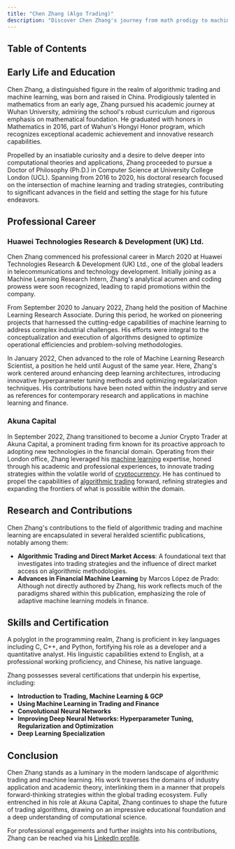 ```yaml
---
title: "Chen Zhang (Algo Trading)"
description: "Discover Chen Zhang's journey from math prodigy to machine learning expert at Akuna Capital Explore his impactful contributions to algorithmic trading."
---
```




## Table of Contents

## Early Life and Education

Chen Zhang, a distinguished figure in the realm of algorithmic trading and machine learning, was born and raised in China. Prodigiously talented in mathematics from an early age, Zhang pursued his academic journey at Wuhan University, admiring the school's robust curriculum and rigorous emphasis on mathematical foundation. He graduated with honors in Mathematics in 2016, part of Wahun's Hongyi Honor program, which recognizes exceptional academic achievement and innovative research capabilities.

Propelled by an insatiable curiosity and a desire to delve deeper into computational theories and applications, Zhang proceeded to pursue a Doctor of Philosophy (Ph.D.) in Computer Science at University College London (UCL). Spanning from 2016 to 2020, his doctoral research focused on the intersection of machine learning and trading strategies, contributing to significant advances in the field and setting the stage for his future endeavors.

## Professional Career

### Huawei Technologies Research & Development (UK) Ltd.

Chen Zhang commenced his professional career in March 2020 at Huawei Technologies Research & Development (UK) Ltd., one of the global leaders in telecommunications and technology development. Initially joining as a Machine Learning Research Intern, Zhang's analytical acumen and coding prowess were soon recognized, leading to rapid promotions within the company. 

From September 2020 to January 2022, Zhang held the position of Machine Learning Research Associate. During this period, he worked on pioneering projects that harnessed the cutting-edge capabilities of machine learning to address complex industrial challenges. His efforts were integral to the conceptualization and execution of algorithms designed to optimize operational efficiencies and problem-solving methodologies.

In January 2022, Chen advanced to the role of Machine Learning Research Scientist, a position he held until August of the same year. Here, Zhang's work centered around enhancing deep learning architectures, introducing innovative hyperparameter tuning methods and optimizing regularization techniques. His contributions have been noted within the industry and serve as references for contemporary research and applications in machine learning and finance.

### Akuna Capital

In September 2022, Zhang transitioned to become a Junior Crypto Trader at Akuna Capital, a prominent trading firm known for its proactive approach to adopting new technologies in the financial domain. Operating from their London office, Zhang leveraged his [machine learning](/wiki/machine-learning) expertise, honed through his academic and professional experiences, to innovate trading strategies within the volatile world of [cryptocurrency](/wiki/cryptocurrency). He has continued to propel the capabilities of [algorithmic trading](/wiki/algorithmic-trading) forward, refining strategies and expanding the frontiers of what is possible within the domain.

## Research and Contributions

Chen Zhang's contributions to the field of algorithmic trading and machine learning are encapsulated in several heralded scientific publications, notably among them:

- **Algorithmic Trading and Direct Market Access**: A foundational text that investigates into trading strategies and the influence of direct market access on algorithmic methodologies.
- **Advances in Financial Machine Learning** by Marcos López de Prado: Although not directly authored by Zhang, his work reflects much of the paradigms shared within this publication, emphasizing the role of adaptive machine learning models in finance.
  
## Skills and Certification

A polyglot in the programming realm, Zhang is proficient in key languages including C, C++, and Python, fortifying his role as a developer and a quantitative analyst. His linguistic capabilities extend to English, at a professional working proficiency, and Chinese, his native language.

Zhang possesses several certifications that underpin his expertise, including:

- **Introduction to Trading, Machine Learning & GCP**
- **Using Machine Learning in Trading and Finance**
- **Convolutional Neural Networks**
- **Improving Deep Neural Networks: Hyperparameter Tuning, Regularization and Optimization**
- **Deep Learning Specialization**

## Conclusion

Chen Zhang stands as a luminary in the modern landscape of algorithmic trading and machine learning. His work traverses the domains of industry application and academic theory, interlinking them in a manner that propels forward-thinking strategies within the global trading ecosystem. Fully entrenched in his role at Akuna Capital, Zhang continues to shape the future of trading algorithms, drawing on an impressive educational foundation and a deep understanding of computational science. 

For professional engagements and further insights into his contributions, Zhang can be reached via his [LinkedIn profile](www.linkedin.com/in/chen-zhang-phd-5440b4102).